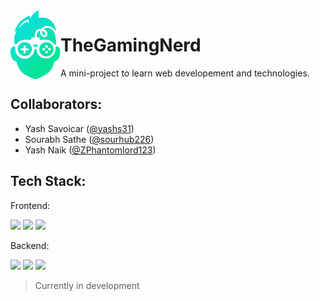 <img src="public/assets/logo/logo-gradient.svg" alt="site logo" width=80 align=left> 

# TheGamingNerd

A mini-project to learn web developement and technologies.

## Collaborators:
- Yash Savoicar ([@yashs31](https://github.com/yashs31))
- Sourabh Sathe ([@sourhub226](https://github.com/sourhub226))
- Yash Naik ([@ZPhantomlord123](https://github.com/ZPhantomlord123))

## Tech Stack:
Frontend: 

![](https://img.shields.io/badge/HTML5-E34F26?style=for-the-badge&logo=html5&logoColor=white) 
![](https://img.shields.io/badge/CSS3-1572B6?style=for-the-badge&logo=css3&logoColor=white)
![](https://img.shields.io/badge/JavaScript-F7DF1E?style=for-the-badge&logo=javascript&logoColor=black)

 Backend:

![](https://img.shields.io/badge/Node.js-43853D?style=for-the-badge&logo=node.js&logoColor=white)
![](https://img.shields.io/badge/Express.js-404D59?style=for-the-badge)
![](https://img.shields.io/badge/MongoDB-4EA94B?style=for-the-badge&logo=mongodb&logoColor=white)

> Currently in development 
